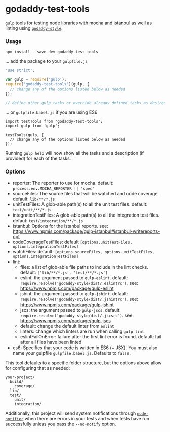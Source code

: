 # godaddy-test-tools

`gulp` tools for testing node libraries with mocha and istanbul as well as linting using [`godaddy-style`](https://github.com/godaddy/javascript).

### Usage
```
npm install --save-dev godaddy-test-tools
```

... add the package to your `gulpfile.js`
```js
'use strict';

var gulp = require('gulp');
require('godaddy-test-tools')(gulp, {
  // change any of the options listed below as needed
});

// define other gulp tasks or override already defined tasks as desired
```

... or `gulpfile.babel.js` if you are using ES6
```
import testTools from 'godaddy-test-tools';
import gulp from 'gulp';

testTools(gulp, {
  // change any of the options listed below as needed
});

```

Running `gulp help` will now show all the tasks and a description (if
provided) for each of the tasks.


### Options
 - reporter: The reporter to use for mocha. default: `process.env.MOCHA_REPORTER || 'spec'`
 - sourceFiles: The source files that will be watched and code coverage. default: `lib/**/*.js`
 - unitTestFiles: A glob-able path(s) to all the unit test files. default: `test/unit/**/*.js`
 - integrationTestFiles: A glob-able path(s) to all the integration test files. defaut: `test/integration/**/*.js`
 - istanbul: Options for the istanbul reports. see: https://www.npmjs.com/package/gulp-istanbul#istanbul-writereports-opt
 - codeCoverageTestFiles: default `[options.unitTestFiles, options.integrationTestFiles]`
 - watchFiles: default: `[options.sourceFiles, options.unitTestFiles, options.integrationTestFiles]`
 - lint:
     - files: a list of glob-able file paths to include in the lint checks. default: `['lib/**/*.js', 'test/**/*.js']`
     - eslint: the argument passed to `gulp-eslint`. default: `require.resolve('godaddy-style/dist/.eslintrc')`. see: https://www.npmjs.com/package/gulp-eslint
     - jshint: the argument passed to `gulp-jshint`. default: `require.resolve('godaddy-style/dist/.jshintrc')`. see: https://www.npmjs.com/package/gulp-jshint
     - jscs: the argument passed to `gulp-jscs`. default: `require.resolve('godaddy-style/dist/.jscsrc')`. see: https://www.npmjs.com/package/gulp-jscs
     - default: change the default linter from `eslint`
     - linters: change which linters are run when calling `gulp lint`
     - eslintFailOnError: failure after the first lint error is found.
       default: fail after all files have been linted
 - es6: Specifies that your code is written in ES6 (+ JSX). You must also name your gulpfile `gulpfile.babel.js`. Defaults to `false`.

This tool defaults to a specific folder structure, but the options above
allow for configuring that as needed:

```
your-project/
  build/
    coverage/
  lib/
  test/
    unit/
    integration/
```

Additionally, this project will send system notifications through
[`node-notifier`](https://www.npmjs.com/package/node-notifier) when
there are errors in your tests and when tests have run successfully unless
you pass the `--no-notify` option.
